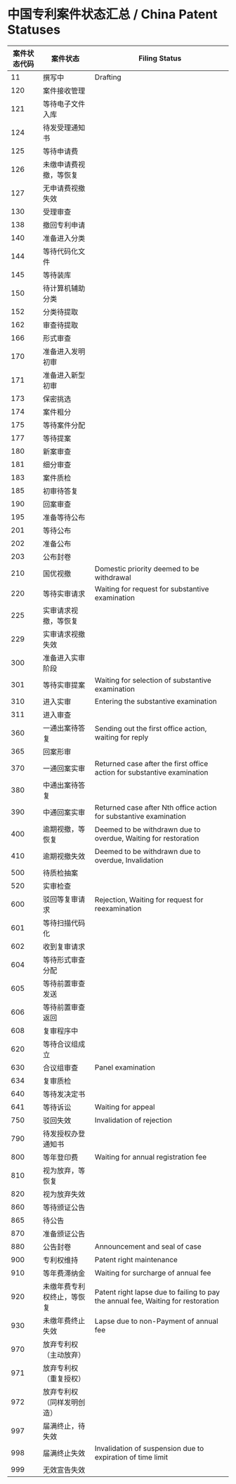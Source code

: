# 中国专利案件状态汇总 / China Patent Statuses

| 案件状态代码 | 案件状态                   | Filing Status                                                                    |
| ------------ | -------------------------- | -------------------------------------------------------------------------------- |
| 11           | 撰写中                     | Drafting                                                                         |
| 120          | 案件接收管理               |                                                                                  |
| 121          | 等待电子文件入库           |                                                                                  |
| 124          | 待发受理通知书             |                                                                                  |
| 125          | 等待申请费                 |                                                                                  |
| 126          | 未缴申请费视撤，等恢复     |                                                                                  |
| 127          | 无申请费视撤失效           |                                                                                  |
| 130          | 受理审查                   |                                                                                  |
| 138          | 撤回专利申请               |                                                                                  |
| 140          | 准备进入分类               |                                                                                  |
| 144          | 等待代码化文件             |                                                                                  |
| 145          | 等待装库                   |                                                                                  |
| 150          | 待计算机辅助分类           |                                                                                  |
| 152          | 分类待提取                 |                                                                                  |
| 162          | 审查待提取                 |                                                                                  |
| 166          | 形式审查                   |                                                                                  |
| 170          | 准备进入发明初审           |                                                                                  |
| 171          | 准备进入新型初审           |                                                                                  |
| 173          | 保密挑选                   |                                                                                  |
| 174          | 案件粗分                   |                                                                                  |
| 175          | 等待案件分配               |                                                                                  |
| 177          | 等待提案                   |                                                                                  |
| 180          | 新案审查                   |                                                                                  |
| 181          | 细分审查                   |                                                                                  |
| 183          | 案件质检                   |                                                                                  |
| 185          | 初审待答复                 |                                                                                  |
| 190          | 回案审查                   |                                                                                  |
| 195          | 准备等待公布               |                                                                                  |
| 201          | 等待公布                   |                                                                                  |
| 202          | 准备公布                   |                                                                                  |
| 203          | 公布封卷                   |                                                                                  |
| 210          | 国优视撤                   | Domestic priority deemed to be withdrawal                                        |
| 220          | 等待实审请求               | Waiting for request for substantive examination                                  |
| 225          | 实审请求视撤，等恢复       |                                                                                  |
| 229          | 实审请求视撤失效           |                                                                                  |
| 300          | 准备进入实审阶段           |                                                                                  |
| 301          | 等待实审提案               | Waiting for selection of substantive examination                                 |
| 310          | 进入实审                   | Entering the substantive examination                                             |
| 311          | 进入审查                   |                                                                                  |
| 360          | 一通出案待答复             | Sending out the first office action, waiting for reply                           |
| 365          | 回案形审                   |                                                                                  |
| 370          | 一通回案实审               | Returned case after the first office action for substantive examination          |
| 380          | 中通出案待答复             |                                                                                  |
| 390          | 中通回案实审               | Returned case after Nth office action for substantive examination                |
| 400          | 逾期视撤，等恢复           | Deemed to be withdrawn due to overdue, Waiting for restoration                   |
| 410          | 逾期视撤失效               | Deemed to be withdrawn due to overdue, Invalidation                              |
| 500          | 待质检抽案                 |                                                                                  |
| 520          | 实审检查                   |                                                                                  |
| 600          | 驳回等复审请求             | Rejection, Waiting for request for reexamination                                 |
| 601          | 等待扫描代码化             |                                                                                  |
| 602          | 收到复审请求               |                                                                                  |
| 604          | 等待形式审查分配           |                                                                                  |
| 605          | 等待前置审查发送           |                                                                                  |
| 606          | 等待前置审查返回           |                                                                                  |
| 608          | 复审程序中                 |                                                                                  |
| 620          | 等待合议组成立             |                                                                                  |
| 630          | 合议组审查                 | Panel examination                                                                |
| 634          | 复审质检                   |                                                                                  |
| 640          | 等待发决定书               |                                                                                  |
| 641          | 等待诉讼                   | Waiting for appeal                                                               |
| 750          | 驳回失效                   | Invalidation of rejection                                                        |
| 790          | 待发授权办登通知书         |                                                                                  |
| 800          | 等年登印费                 | Waiting for annual registration fee                                              |
| 810          | 视为放弃，等恢复           |                                                                                  |
| 820          | 视为放弃失效               |                                                                                  |
| 860          | 等待颁证公告               |                                                                                  |
| 865          | 待公告                     |                                                                                  |
| 870          | 准备颁证公告               |                                                                                  |
| 880          | 公告封卷                   | Announcement and seal of case                                                    |
| 900          | 专利权维持                 | Patent right maintenance                                                         |
| 910          | 等年费滞纳金               | Waiting for surcharge of annual fee                                              |
| 920          | 未缴年费专利权终止，等恢复 | Patent right lapse due to failing to pay the annual fee, Waiting for restoration |
| 930          | 未缴年费终止失效           | Lapse due to non-Payment of annual fee                                           |
| 970          | 放弃专利权（主动放弃）     |                                                                                  |
| 971          | 放弃专利权（重复授权）     |                                                                                  |
| 972          | 放弃专利权（同样发明创造） |                                                                                  |
| 997          | 届满终止，待失效           |                                                                                  |
| 998          | 届满终止失效               | Invalidation of suspension due to expiration of time limit                       |
| 999          | 无效宣告失效               |                                                                                  |
